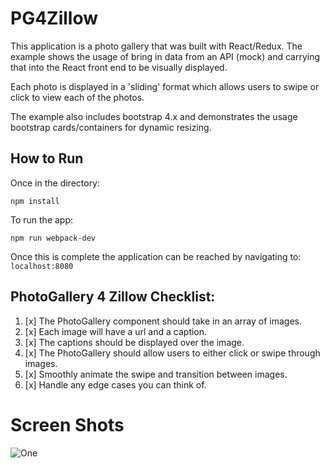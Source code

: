 # PG4Zillow
This application is a photo gallery that was built with React/Redux. The example shows the usage of bring in data from an API (mock) and carrying that into the React front end to be visually displayed.

Each photo is displayed in a 'sliding' format which allows users to swipe or click to view each of the photos.

The example also includes bootstrap 4.x and demonstrates the usage bootstrap cards/containers for dynamic resizing.

## How to Run
Once in the directory: 
```
npm install
```
To run the app:
```
npm run webpack-dev
```
Once this is complete the application can be reached by navigating to:
`localhost:8080`

## PhotoGallery 4 Zillow Checklist:
1. [x] The PhotoGallery component should take in an array of images.
2. [x] Each image will have a url and a caption.
3. [x] The captions should be displayed over the image.
4. [x] The PhotoGallery should allow users to either click or swipe through images.
5. [x] Smoothly animate the swipe and transition between images.
6. [x] Handle any edge cases you can think of.

# Screen Shots

![One](https://media.giphy.com/media/X9HbZiGexsCaP3mOSS/giphy.gif)
